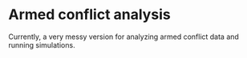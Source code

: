 # Armed conflict analysis

Currently, a very messy version for analyzing armed conflict data and running simulations.
